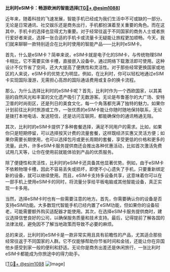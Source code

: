 **比利时eSIM卡：畅游欧洲的智能选择[[TG💪+ @esim1088](https://t.me/s/esim1088)]**

近年来，随着科技的飞速发展，智能手机已经成为我们生活中不可或缺的一部分。无论是日常通讯、社交娱乐还是商务出行，手机都扮演着至关重要的角色。而在这其中，手机卡的选择也显得尤为重要。对于经常往返于不同国家的商务人士或者旅行爱好者来说，选择一张合适的手机卡或流量卡无疑能让旅程更加顺畅。今天，我们就来聊聊一款特别适合在比利时使用的智能产品——比利时eSIM卡。

首先，什么是eSIM卡？简单来说，eSIM卡就是电子化的SIM卡，与传统物理SIM卡相比，它不需要实体卡槽，直接嵌入设备中，通过网络下载激活即可使用。这种设计不仅节省了空间，还大大提高了便携性和灵活性。对于那些经常更换国家或地区的人来说，eSIM卡的优势尤为明显。例如，在比利时，你可以轻松地通过eSIM卡实现国际漫游，无需担心高昂的国际通话费用或复杂的换卡流程。

那么，为什么选择比利时的eSIM卡呢？首先，比利时作为一个西欧国家，以其美丽的自然风光和丰富的文化遗产吸引了无数游客。无论是布鲁塞尔的大广场、安特卫普的时尚街区，还是列日的美食文化，每一个角落都充满了独特的魅力。如果你计划前往比利时旅游或工作，一张优质的eSIM卡能让你随时随地保持联系，无论是拨打本地电话、发送短信，还是访问互联网，都能确保你的通讯畅通无阻。

其次，比利时的eSIM卡提供了多种套餐选择，满足不同用户的需求。比如，如果你只是短期停留，可以选择按天计费的流量套餐，这样既经济实惠又灵活方便；如果你需要长期使用，也可以选择包月或更长周期的套餐，享受更低的价格和更多的流量。此外，许多eSIM卡服务提供商还会推出各种优惠活动，比如首次激活免费试用几天等，让你在使用前就能体验到产品的优质服务。

除了便捷性和灵活性，比利时的eSIM卡还具备其他显著优势。例如，由于eSIM卡不依赖物理卡槽，因此不容易丢失或损坏，即使不小心遗失了手机，只要重新绑定新的设备，就可以继续使用。而且，eSIM卡支持多设备共享，这意味着你可以在一部手机上使用eSIM卡的同时，将流量分享给平板电脑或其他智能设备，真正实现一卡多用。

当然，选择eSIM卡时也有一些需要注意的地方。首先，你需要确认你的设备是否支持eSIM功能。大多数现代智能手机已经内置了eSIM功能，但如果你的设备较老，可能需要额外购买适配器才能使用。其次，在选择eSIM卡服务提供商时，建议选择信誉良好的公司，以确保服务质量和技术支持。最后，记得提前了解各国的法律法规，避免因不了解当地政策而导致不必要的麻烦。

总的来说，比利时的eSIM卡是一款非常实用且具有前瞻性的产品，尤其适合那些经常往返于不同国家的人群。它不仅能够帮助你节省时间和金钱，还能让你在异国他乡感受到家一般的便利和舒适。无论你是商务出差还是休闲旅行，一张比利时eSIM卡都能成为你旅途中的得力助手。

[[TG💪+ @esim1088](https://t.me/s/esim1088) ![Image](https://i.postimg.cc/4NQfJmqS/Snipaste-2025-05-13-00-14-12.png)]